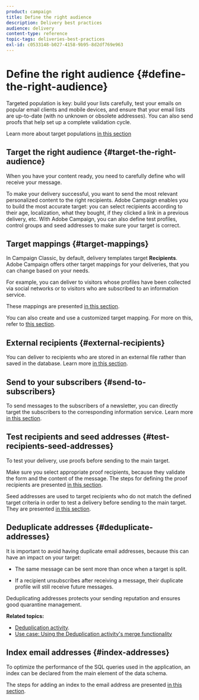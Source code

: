 ```yaml
---
product: campaign
title: Define the right audience
description: Delivery best practices 
audience: delivery
content-type: reference
topic-tags: deliveries-best-practices
exl-id: c0533148-b027-4158-9b95-8d2df769e963
---
```

# Define the right audience {#define-the-right-audience}

Targeted population is key: build your lists carefully, test your emails on popular email clients and mobile devices, and ensure that your email lists are up-to-date (with no unknown or obsolete addresses). You can also send proofs that help set up a complete validation cycle.

Learn more about target populations [in this section](steps-defining-the-target-population.md)

## Target the right audience {#target-the-right-audience}

When you have your content ready, you need to carefully define who will receive your message.

To make your delivery successful, you want to send the most relevant personalized content to the right recipients. Adobe Campaign enables you to build the most accurate target: you can select recipients according to their age, localization, what they bought, if they clicked a link in a previous delivery, etc. With Adobe Campaign, you can also define test profiles, control groups and seed addresses to make sure your target is correct.

## Target mappings {#target-mappings}

In Campaign Classic, by default, delivery templates target **Recipients**. Adobe Campaign offers other target mappings for your deliveries, that you can change based on your needs.

For example, you can deliver to visitors whose profiles have been collected via social networks or to visitors who are subscribed to an information service.

These mappings are presented [in this section](selecting-a-target-mapping.md).

You can also create and use a customized target mapping. For more on this, refer to [this section](../../configuration/using/target-mapping.md).

## External recipients {#external-recipients}

You can deliver to recipients who are stored in an external file rather than saved in the database. Learn more [in this section](steps-defining-the-target-population.md#selecting-external-recipients).

## Send to your subscribers {#send-to-subscribers}

To send messages to the subscribers of a newsletter, you can directly target the subscribers to the corresponding information service. Learn more [in this section](managing-subscriptions.md#delivering-to-the-subscribers-of-a-service).


## Test recipients and seed addresses {#test-recipients-seed-addresses}

To test your delivery, use proofs before sending to the main target.

Make sure you select appropriate proof recipients, because they validate the form and the content of the message. The steps for defining the proof recipients are presented [in this section](steps-defining-the-target-population.md#selecting-the-proof-target).

Seed addresses are used to target recipients who do not match the defined target criteria in order to test a delivery before sending to the main target. They are presented [in this section](about-seed-addresses.md).

## Deduplicate addresses {#deduplicate-addresses}

It is important to avoid having duplicate email addresses, because this can have an impact on your target:

* The same message can be sent more than once when a target is split.

* If a recipient unsubscribes after receiving a message, their duplicate profile will still receive future messages.

Deduplicating addresses protects your sending reputation and ensures good quarantine management.

**Related topics:**

* [Deduplication activity](../../workflow/using/deduplication.md).
* [Use case: Using the Deduplication activity's merge functionality](../../workflow/using/deduplication-merge.md)

## Index email addresses {#index-addresses}

To optimize the performance of the SQL queries used in the application, an index can be declared from the main element of the data schema.

The steps for adding an index to the email address are presented [in this section](../../configuration/using/database-mapping.md#indexed-fields).
